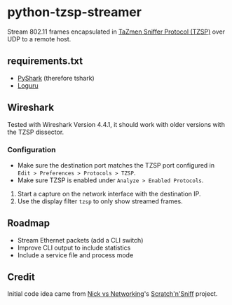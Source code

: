 # python-tzsp-streamer

Stream 802.11 frames encapsulated in [TaZmen Sniffer Protocol (TZSP)](https://en.wikipedia.org/wiki/TZSP) over UDP to a remote host.

## requirements.txt

* [PyShark](https://github.com/KimiNewt/pyshark) (therefore tshark)
* [Loguru](https://github.com/Delgan/loguru)

## Wireshark

Tested with Wireshark Version 4.4.1, it should work with older versions with the TZSP dissector.

### Configuration

* Make sure the destination port matches the TZSP port configured in `Edit > Preferences > Protocols > TZSP`.
* Make sure TZSP is enabled under `Analyze > Enabled Protocols`.

1. Start a capture on the network interface with the destination IP.
2. Use the display filter `tzsp` to only show streamed frames.

## Roadmap

* Stream Ethernet packets (add a CLI switch)
* Improve CLI output to include statistics
* Include a service file and process mode

## Credit

Initial code idea came from [Nick vs Networking](https://nickvsnetworking.com/)'s [Scratch'n'Sniff](https://github.com/nickvsnetworking/Scratch-n-Sniff) project.
